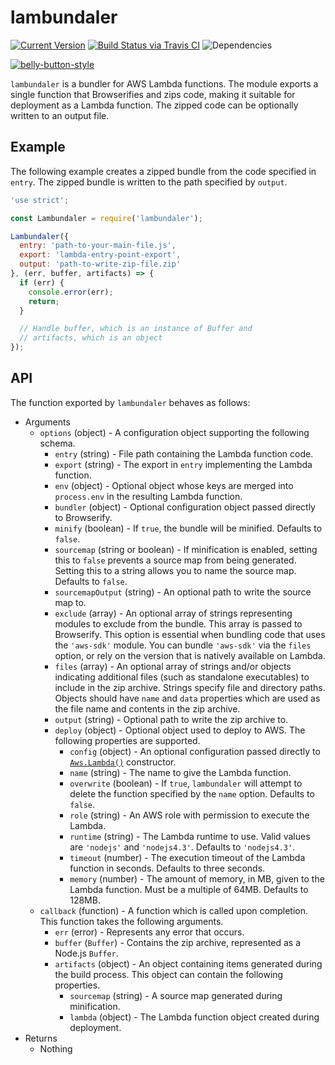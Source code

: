 # lambundaler

[![Current Version](https://img.shields.io/npm/v/lambundaler.svg)](https://www.npmjs.org/package/lambundaler)
[![Build Status via Travis CI](https://travis-ci.org/continuationlabs/lambundaler.svg?branch=master)](https://travis-ci.org/continuationlabs/lambundaler)
![Dependencies](http://img.shields.io/david/continuationlabs/lambundaler.svg)

[![belly-button-style](https://cdn.rawgit.com/continuationlabs/belly-button/master/badge.svg)](https://github.com/continuationlabs/belly-button)

`lambundaler` is a bundler for AWS Lambda functions. The module exports a single function that Browserifies and zips code, making it suitable for deployment as a Lambda function. The zipped code can be optionally written to an output file.

## Example

The following example creates a zipped bundle from the code specified in `entry`. The zipped bundle is written to the path specified by `output`.

```javascript
'use strict';

const Lambundaler = require('lambundaler');

Lambundaler({
  entry: 'path-to-your-main-file.js',
  export: 'lambda-entry-point-export',
  output: 'path-to-write-zip-file.zip'
}, (err, buffer, artifacts) => {
  if (err) {
    console.error(err);
    return;
  }

  // Handle buffer, which is an instance of Buffer and
  // artifacts, which is an object
});
```

## API

The function exported by `lambundaler` behaves as follows:

  - Arguments
    - `options` (object) - A configuration object supporting the following schema.
      - `entry` (string) - File path containing the Lambda function code.
      - `export` (string) - The export in `entry` implementing the Lambda function.
      - `env` (object) - Optional object whose keys are merged into `process.env` in the resulting Lambda function. 
      - `bundler` (object) - Optional configuration object passed directly to Browserify.
      - `minify` (boolean) - If `true`, the bundle will be minified. Defaults to `false`.
      - `sourcemap` (string or boolean) - If minification is enabled, setting this to `false` prevents a source map from being generated. Setting this to a string allows you to name the source map. Defaults to `false`.
      - `sourcemapOutput` (string) - An optional path to write the source map to.
      - `exclude` (array) - An optional array of strings representing modules to exclude from the bundle. This array is passed to Browserify. This option is essential when bundling code that uses the `'aws-sdk'` module. You can bundle `'aws-sdk'` via the `files` option, or rely on the version that is natively available on Lambda.
      - `files` (array) - An optional array of strings and/or objects indicating additional files (such as standalone executables) to include in the zip archive. Strings specify file and directory paths. Objects should have `name` and `data` properties which are used as the file name and contents in the zip archive.
      - `output` (string) - Optional path to write the zip archive to.
      - `deploy` (object) - Optional object used to deploy to AWS. The following properties are supported.
        - `config` (object) - An optional configuration passed directly to [`Aws.Lambda()`](http://docs.aws.amazon.com/AWSJavaScriptSDK/latest/AWS/Lambda.html#constructor-property) constructor.
        - `name` (string) - The name to give the Lambda function.
        - `overwrite` (boolean) - If `true`, `lambundaler` will attempt to delete the function specified by the `name` option. Defaults to `false`.
        - `role` (string) - An AWS role with permission to execute the Lambda.
        - `runtime` (string) - The Lambda runtime to use. Valid values are `'nodejs'` and `'nodejs4.3'`. Defaults to `'nodejs4.3'`.
        - `timeout` (number) - The execution timeout of the Lambda function in seconds. Defaults to three seconds.
        - `memory` (number) - The amount of memory, in MB, given to the Lambda function. Must be a multiple of 64MB. Defaults to 128MB.
    - `callback` (function) - A function which is called upon completion. This function takes the following arguments.
      - `err` (error) - Represents any error that occurs.
      - `buffer` (`Buffer`) - Contains the zip archive, represented as a Node.js `Buffer`.
      - `artifacts` (object) - An object containing items generated during the build process. This object can contain the following properties.
        - `sourcemap` (string) - A source map generated during minification.
        - `lambda` (object) - The Lambda function object created during deployment.
  - Returns
    - Nothing
